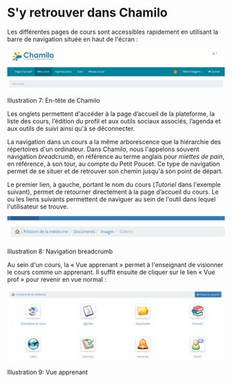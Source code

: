 # S'y retrouver dans Chamilo

Les différentes pages de cours sont accessibles rapidement en utilisant la barre de navigation située en haut de l'écran :

![](../.gitbook/assets/graficos3%20%283%29.png)

Illustration 7: En-tête de Chamilo

Les onglets permettent d'accéder à la page d’accueil de la plateforme, la liste des cours, l’édition du profil et aux outils sociaux associés, l’agenda et aux outils de suivi ainsi qu'à se déconnecter.

La navigation dans un cours a la même arborescence que la hiérarchie des répertoires d'un ordinateur. Dans Chamilo, nous l'appelons souvent navigation _breadcrumb_, en référence au terme anglais pour _miettes de pain_, en référence, à son tour, au compte du Petit Poucet. Ce type de navigation permet de se situer et de retrouver son chemin jusqu'à son point de départ.

Le premier lien, à gauche, portant le nom du cours \(_Tutoriel_ dans l'exemple suivant\), permet de retourner directement à la page d’accueil du cours. Le ou les liens suivants permettent de naviguer au sein de l'outil dans lequel l'utilisateur se trouve.

![](../.gitbook/assets/breadcrumb.png)

Illustration 8: Navigation breadcrumb

Au sein d'un cours, la « Vue apprenant » permet à l'enseignant de visionner le cours comme un apprenant. Il suffit ensuite de cliquer sur le lien « Vue prof » pour revenir en vue normal :

![](../.gitbook/assets/vue-apprenant.png)

Illustration 9: Vue apprenant

